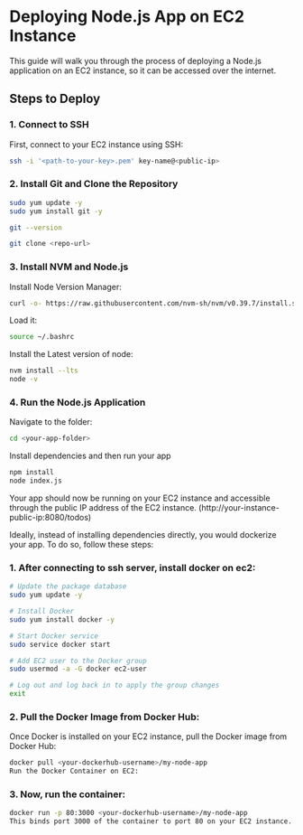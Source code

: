 # Deploying Node.js App on EC2 Instance

This guide will walk you through the process of deploying a Node.js application on an EC2 instance, so it can be accessed over the internet.

## Steps to Deploy

### 1. Connect to SSH
First, connect to your EC2 instance using SSH:
```bash
ssh -i '<path-to-your-key>.pem' key-name@<public-ip>
```

### 2. Install Git and Clone the Repository
```bash
sudo yum update -y
sudo yum install git -y

git --version

git clone <repo-url>
```

### 3. Install NVM and Node.js
Install Node Version Manager:
```bash
curl -o- https://raw.githubusercontent.com/nvm-sh/nvm/v0.39.7/install.sh | bash
```

Load it:
```bash
source ~/.bashrc
```

Install the Latest version of node:
```bash
nvm install --lts
node -v
```

### 4. Run the Node.js Application
Navigate to the folder:
```bash
cd <your-app-folder>
```

Install dependencies and then run your app
```bash
npm install
node index.js
```

Your app should now be running on your EC2 instance and accessible through the public IP address of the EC2 instance.
(http://your-instance-public-ip:8080/todos)

Ideally, instead of installing dependencies directly, you would dockerize your app. To do so, follow these steps:

### 1. After connecting to ssh server, install docker on ec2:
```bash
# Update the package database
sudo yum update -y

# Install Docker
sudo yum install docker -y

# Start Docker service
sudo service docker start

# Add EC2 user to the Docker group
sudo usermod -a -G docker ec2-user

# Log out and log back in to apply the group changes
exit
```
### 2. Pull the Docker Image from Docker Hub:
Once Docker is installed on your EC2 instance, pull the Docker image from Docker Hub:

```bash
docker pull <your-dockerhub-username>/my-node-app
Run the Docker Container on EC2:
```

### 3. Now, run the container:

```bash
docker run -p 80:3000 <your-dockerhub-username>/my-node-app
This binds port 3000 of the container to port 80 on your EC2 instance. You can access your app by visiting the public IP address of the EC2 instance in the browser.
```













